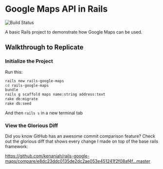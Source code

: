 # Google Maps API in Rails

![Build Status](https://travis-ci.org/kenaniah/rails-google-maps.svg?branch=master)

A basic Rails project to demonstrate how Google Maps can be used.

## Walkthrough to Replicate

### Initialize the Project

Run this:

```bash
rails new rails-google-maps
cd rails-google-maps
bundle
rails g scaffold maps name:string address:text
rake db:migrate
rake db:seed
```

And then `rails s` in a new terminal tab

### View the Glorious Diff

Did you know GitHub has an awesome commit comparison feature? Check out the glorious diff that shows every change I made on top of the base rails framework:

https://github.com/kenaniah/rails-google-maps/compare/e8dc23ddc0135de2dc2ae053e451241f2f08af4f...master
